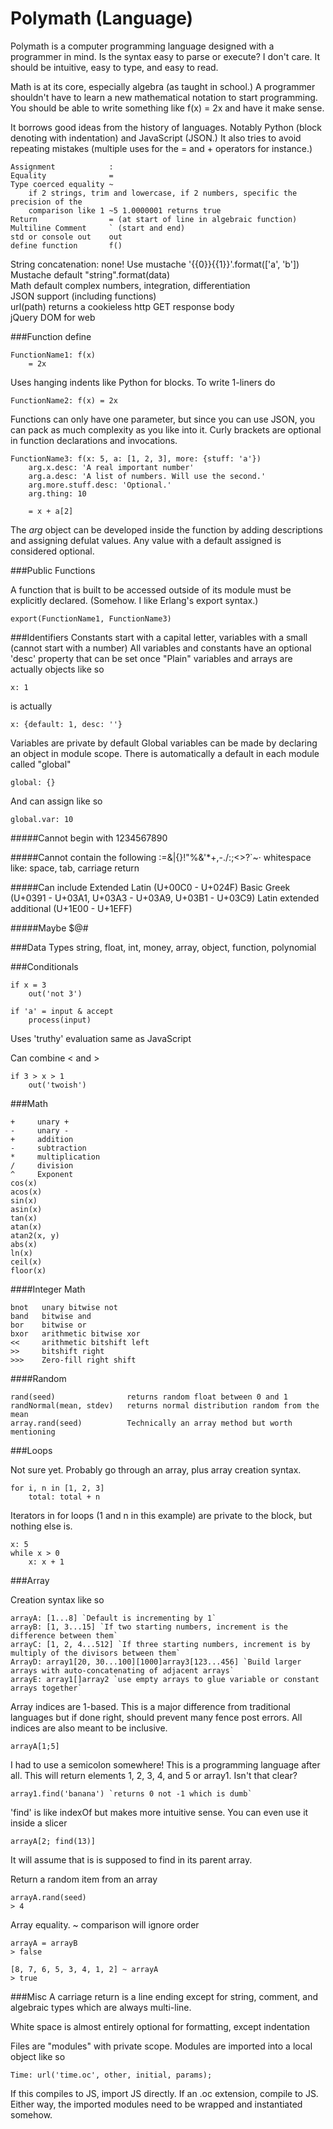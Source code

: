 Polymath (Language)
===================

Polymath is a computer programming language designed with a programmer in mind. Is the syntax easy to parse or execute? I don't care. It should be intuitive, easy to type, and easy to read.

Math is at its core, especially algebra (as taught in school.) A programmer shouldn't have to learn a new mathematical notation to start programming. You should be able to write something like f(x) = 2x and have it make sense.

It borrows good ideas from the history of languages. Notably Python (block denoting with indentation) and JavaScript (JSON.) It also tries to avoid repeating mistakes (multiple uses for the = and + operators for instance.)

    Assignment            :
    Equality              =
    Type coerced equality ~
        if 2 strings, trim and lowercase, if 2 numbers, specific the precision of the
        comparison like 1 ~5 1.0000001 returns true
    Return                = (at start of line in algebraic function)
    Multiline Comment     ` (start and end)
    std or console out    out
    define function       f()

String concatenation: none\! Use mustache '{{0}}{{1}}'.format(['a', 'b'])  
Mustache default "string".format(data)  
Math default complex numbers, integration, differentiation  
JSON support (including functions)  
url(path) returns a cookieless http GET response body  
jQuery DOM for web

###Function define

    FunctionName1: f(x)
        = 2x

Uses hanging indents like Python for blocks. To write 1-liners do

    FunctionName2: f(x) = 2x

Functions can only have one parameter, but since you can use JSON, you can pack as much complexity as you like into it. Curly brackets are optional in function declarations and invocations.

    FunctionName3: f(x: 5, a: [1, 2, 3], more: {stuff: 'a'})
        arg.x.desc: 'A real important number'
        arg.a.desc: 'A list of numbers. Will use the second.'
        arg.more.stuff.desc: 'Optional.'
        arg.thing: 10
        
        = x + a[2]

The *arg* object can be developed inside the function by adding descriptions and assigning defulat values. Any value with a default assigned is considered optional.

###Public Functions

A function that is built to be accessed outside of its module must be explicitly declared. (Somehow. I like Erlang's export syntax.)

    export(FunctionName1, FunctionName3)

###Identifiers
Constants start with a capital letter, variables with a small (cannot start with a number)
All variables and constants have an optional 'desc' property that can be set once
"Plain" variables and arrays are actually objects like so

    x: 1

is actually

    x: {default: 1, desc: ''}

Variables are private by default
Global variables can be made by declaring an object in module scope. There is automatically a default in each module called "global"

    global: {}

And can assign like so

    global.var: 10

#####Cannot begin with
1234567890

#####Cannot contain the following
:=[]()&|{}!"%&'*+,-./:;<>?`~·
whitespace like: space, tab, carriage return

#####Can include
Extended Latin (U+00C0 - U+024F)
Basic Greek (U+0391 - U+03A1, U+03A3 - U+03A9, U+03B1 - U+03C9)
Latin extended additional (U+1E00 - U+1EFF)

#####Maybe
$@#

###Data Types
string, float, int, money, array, object, function, polynomial

###Conditionals

    if x = 3
        out('not 3')

    if 'a' = input & accept
        process(input)

Uses 'truthy' evaluation same as JavaScript

Can combine < and >

    if 3 > x > 1
        out('twoish')

###Math

    + 	  unary +
    - 	  unary -
    + 	  addition
    - 	  subtraction
    * 	  multiplication
    /     division
    ^     Exponent
    cos(x)
    acos(x)
    sin(x)
    asin(x)
    tan(x)
    atan(x)
    atan2(x, y)
    abs(x)
    ln(x)
    ceil(x)
    floor(x)

####Integer Math

    bnot   unary bitwise not
    band   bitwise and
    bor    bitwise or
    bxor   arithmetic bitwise xor
    << 	   arithmetic bitshift left
    >> 	   bitshift right
    >>>    Zero-fill right shift

####Random

    rand(seed)                returns random float between 0 and 1
    randNormal(mean, stdev)   returns normal distribution random from the mean
    array.rand(seed)          Technically an array method but worth mentioning

###Loops

Not sure yet. Probably go through an array, plus array creation syntax.

    for i, n in [1, 2, 3]
        total: total + n

Iterators in for loops (1 and n in this example) are private to the block, but nothing else is.

    x: 5
    while x > 0
        x: x + 1

###Array

Creation syntax like so

    arrayA: [1...8] `Default is incrementing by 1`
    arrayB: [1, 3...15] `If two starting numbers, increment is the difference between them`
    arrayC: [1, 2, 4...512] `If three starting numbers, increment is by multiply of the divisors between them`
    ArrayD: array1[20, 30...100][1000]array3[123...456] `Build larger arrays with auto-concatenating of adjacent arrays`
    arrayE: array1[]array2 `use empty arrays to glue variable or constant arrays together`

Array indices are 1-based. This is a major difference from traditional languages but if done right, should prevent many fence post errors. All indices are also meant to be inclusive.

    arrayA[1;5]

I had to use a semicolon somewhere! This is a programming language after all. This will return elements 1, 2, 3, 4, and 5 or array1. Isn't that clear?

    array1.find('banana') `returns 0 not -1 which is dumb`

'find' is like indexOf but makes more intuitive sense. You can even use it inside a slicer

    arrayA[2; find(13)]

It will assume that is is supposed to find in its parent array.

Return a random item from an array

    arrayA.rand(seed)
    > 4

Array equality. ~ comparison will ignore order

    arrayA = arrayB
    > false

    [8, 7, 6, 5, 3, 4, 1, 2] ~ arrayA
    > true

###Misc
A carriage return is a line ending except for string, comment, and algebraic types which are always multi-line.

White space is almost entirely optional for formatting, except indentation

Files are "modules" with private scope. Modules are imported into a local object like so

    Time: url('time.oc', other, initial, params);

If this compiles to JS, import JS directly. If an .oc extension, compile to JS. Either way, the imported modules need to be wrapped and instantiated somehow.
